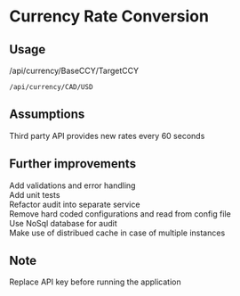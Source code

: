 # Currency Rate Conversion

## Usage
/api/currency/BaseCCY/TargetCCY
```
/api/currency/CAD/USD
```
## Assumptions 
Third party API provides new rates every 60 seconds

## Further improvements
Add validations and error handling\
Add unit tests\
Refactor audit into separate service\
Remove hard coded configurations and read from config file\
Use NoSql database for audit\
Make use of distribued cache in case of multiple instances

## Note
Replace API key before running the application
